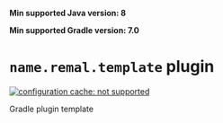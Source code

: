 **Min supported Java version: <!--property:java-runtime.min-version-->8<!--/property-->**

**Min supported Gradle version: <!--property:gradle-api.min-version-->7.0<!--/property-->**

# `name.remal.template` plugin

[![configuration cache: not supported](https://img.shields.io/static/v1?label=configuration%20cache&message=not%20supported&color=inactive)](https://docs.gradle.org/current/userguide/configuration_cache.html)

Gradle plugin template
